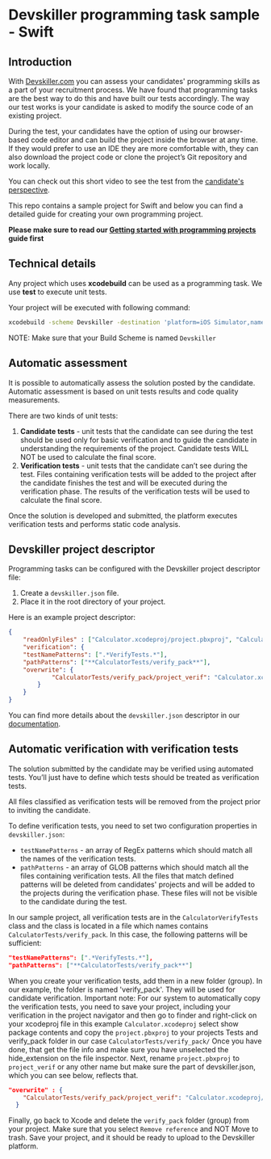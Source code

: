 # Devskiller programming task sample - Swift

## Introduction

With [Devskiller.com](https://devskiller.com) you can assess your candidates'
programming skills as a part of your recruitment process. We have found that
programming tasks are the best way to do this and have built our tests
accordingly. The way our test works is your candidate is asked to modify the
source code of an existing project.

During the test, your candidates have the option of using our browser-based
code editor and can build the project inside the browser at any time. If they
would prefer to use an IDE they are more comfortable with, they can also
download the project code or clone the project’s Git repository and work
locally.

You can check out this short video to see the test from the [candidate's
perspective](https://devskiller.zendesk.com/hc/en-us/articles/360019534639-How-the-TalentScore-test-looks-like-from-the-candidate-perspective).

This repo contains a sample project for Swift and below you can
find a detailed guide for creating your own programming project.

**Please make sure to read our [Getting started with programming
projects](https://devskiller.zendesk.com/hc/en-us/articles/360019531059-Getting-started-with-Programming-Tasks) guide first**

## Technical details

Any project which uses **xcodebuild**  can be used as a
programming task. We use **test** to execute unit tests.

Your project will be executed with following command:

```sh
xcodebuild -scheme Devskiller -destination 'platform=iOS Simulator,name=iPhone 11 Pro Max' clean test
```
NOTE: Make sure that your Build Scheme is named `Devskiller`

## Automatic assessment

It is possible to automatically assess the solution posted by the candidate.
Automatic assessment is based on unit tests results and code quality
measurements.

There are two kinds of unit tests:

1. **Candidate tests** - unit tests that the candidate can see during the test
should be used only for basic verification and to guide the candidate in
understanding the requirements of the project. Candidate tests WILL NOT be used
to calculate the final score.
2. **Verification tests** - unit tests that the candidate can’t see during the
test. Files containing verification tests will be added to the project after
the candidate finishes the test and will be executed during the verification
phase. The results of the verification tests will be used to calculate the
final score.

Once the solution is developed and submitted, the platform executes
verification tests and performs static code analysis.

## Devskiller project descriptor

Programming tasks can be configured with the Devskiller project descriptor file:

1. Create a `devskiller.json` file.
2. Place it in the root directory of your project.

Here is an example project descriptor:

```json
{
    "readOnlyFiles" : ["Calculator.xcodeproj/project.pbxproj", "Calculator/Info.plist", "Calculator/CalculatorViewController.swift", "Calculator/SupportingFiles/AppDelegate.swift", "Calculator/SupportingFiles/LogoImageView.swift", "Calculator/SupportingFiles/SceneDelegate.swift"],
    "verification": {
    "testNamePatterns": [".*VerifyTests.*"],
    "pathPatterns": ["**CalculatorTests/verify_pack**"],
    "overwrite": {
            "CalculatorTests/verify_pack/project_verif": "Calculator.xcodeproj/project.pbxproj"
        }
    }
}
```

You can find more details about the `devskiller.json` descriptor in our
[documentation](https://devskiller.zendesk.com/hc/en-us/articles/360019530419-Programming-task-project-descriptor).

## Automatic verification with verification tests

The solution submitted by the candidate may be verified using automated tests.
You’ll just have to define which tests should be treated as verification tests.

All files classified as verification tests will be removed from the project
prior to inviting the candidate.

To define verification tests, you need to set two configuration properties in
`devskiller.json`:

- `testNamePatterns` - an array of RegEx patterns which should match all the
names of the verification tests.
- `pathPatterns` - an array of GLOB patterns which should match all the files
containing verification tests. All the files that match defined patterns will
be deleted from candidates' projects and will be added to the projects during
the verification phase. These files will not be visible to the candidate during
the test.

In our sample project, all verification tests are in the `CalculatorVerifyTests`
class and the class is located in a file which names contains `CalculatorTests/verify_pack`. In
this case, the following patterns will be sufficient:

```json
"testNamePatterns": [".*VerifyTests.*"],
"pathPatterns": ["**CalculatorTests/verify_pack**"]
```
When you create your verification tests, add them in a new folder (group). In our example, the folder is named 'verify_pack'. They will be used for candidate verification.
Important note: For our system to automatically copy the verification tests, you need to save your project, including your verification in the project navigator and then go to finder and right-click on your xcodeproj file in this example `Calculator.xcodeproj` select show package contents and copy the `project.pbxproj` to your projects Tests and verify_pack folder in our case `CalculatorTests/verify_pack/`
Once you have done, that get the file info and make sure you have unselected the hide_extension on the file inspector. Next, rename `project.pbxproj` to `project_verif` or any other name but make sure the part of devskiller.json, which you can see below, reflects that.

```json
"overwrite" : {
    "CalculatorTests/verify_pack/project_verif": "Calculator.xcodeproj/project.pbxproj"
  }
```
Finally, go back to Xcode and delete the `verify_pack` folder (group) from your project. Make sure that you select `Remove reference` and NOT Move to trash. Save your project, and it should be ready to upload to the Devskiller platform.
